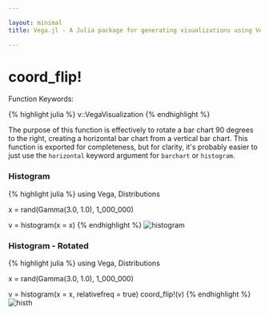 ```yaml
---

layout: minimal
title: Vega.jl - A Julia package for generating visualizations using Vega

---
```


# coord_flip!

Function Keywords:

{% highlight julia %}
v::VegaVisualization
{% endhighlight %}

The purpose of this function is effectively to rotate a bar chart 90 degrees to the right, creating a horizontal bar chart from a vertical bar chart. This function is exported for completeness, but for clarity, it's probably easier to just use the `horizontal` keyword argument for `barchart` or `histogram`.

### Histogram

{% highlight julia %}
using Vega, Distributions

x = rand(Gamma(3.0, 1.0), 1_000_000)

v = histogram(x = x)
{% endhighlight %}
<img src ="http://johnmyleswhite.github.io/Vega.jl/images/histogram.png" alt = "histogram" >

### Histogram - Rotated

{% highlight julia %}
using Vega, Distributions

x = rand(Gamma(3.0, 1.0), 1_000_000)

v = histogram(x = x, relativefreq = true)
coord_flip!(v)
{% endhighlight %}
<img src ="http://johnmyleswhite.github.io/Vega.jl/images/histh" alt = "histh">